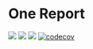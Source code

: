 # One Report
![](https://github.com/TeamTash/one_report/workflows/Frontend/badge.svg)
![](https://github.com/TeamTash/one_report/workflows/Backend/badge.svg)
![](https://github.com/TeamTash/one_report/workflows/Integration%20Tests/badge.svg)
[![codecov](https://codecov.io/gh/TeamTash/one_report/branch/master/graph/badge.svg)](https://codecov.io/gh/TeamTash/one_report)
